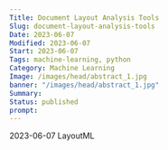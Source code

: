 ```yaml
---
Title: Document Layout Analysis Tools
Slug: document-layout-analysis-tools
Date: 2023-06-07
Modified: 2023-06-07
Start: 2023-06-07
Tags: machine-learning, python
Category: Machine Learning
Image: /images/head/abstract_1.jpg
banner: "/images/head/abstract_1.jpg"
Summary: 
Status: published
prompt:
---
```

2023-06-07
LayoutML